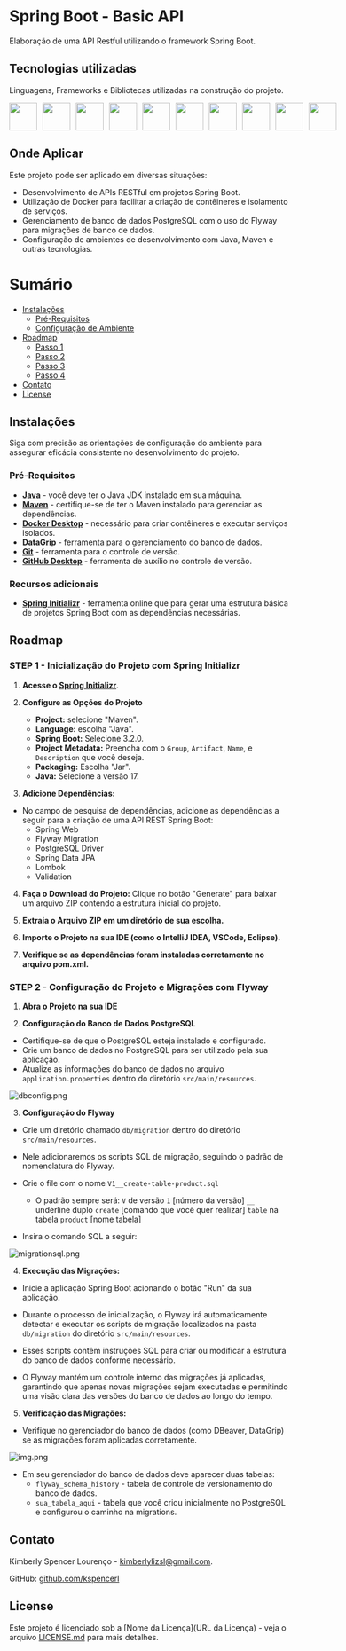 
# Spring Boot - Basic API

Elaboração de uma API Restful utilizando o framework Spring Boot.


## Tecnologias utilizadas
Linguagens, Frameworks e Bibliotecas utilizadas na construção do projeto.

<!-- Link para badges https://devicon.dev/ -->
<div style="display: flex; gap: 10px;">
  <img width="50px" src="https://cdn.jsdelivr.net/gh/devicons/devicon/icons/spring/spring-original-wordmark.svg">
  <img width="50px" src="https://cdn.jsdelivr.net/gh/devicons/devicon/icons/java/java-original.svg">
  <img width="50px" src="https://cdn.jsdelivr.net/gh/devicons/devicon/icons/postgresql/postgresql-plain.svg">
  <img width="50px" src="https://upload.wikimedia.org/wikipedia/commons/thumb/3/3f/Git_icon.svg/1200px-Git_icon.svg.png">
  <img width="50px" src="https://cdn-icons-png.flaticon.com/512/919/919853.png">
  <img width="50px" src="https://cdn.jsdelivr.net/gh/devicons/devicon/icons/html5/html5-original.svg">
  <img width="50px" src="https://cdn.jsdelivr.net/gh/devicons/devicon/icons/javascript/javascript-plain.svg" />
  <img width="50px" src="https://cdn.jsdelivr.net/gh/devicons/devicon/icons/bootstrap/bootstrap-original.svg" />
  <img width="50px" src="https://cdn.worldvectorlogo.com/logos/datagrip-icon.svg">
  <img width="50px" src="https://cdn.jsdelivr.net/gh/devicons/devicon/icons/vscode/vscode-original.svg">
</div>

## Onde Aplicar
Este projeto pode ser aplicado em diversas situações:
- Desenvolvimento de APIs RESTful em projetos Spring Boot.
- Utilização de Docker para facilitar a criação de contêineres e isolamento de serviços.
- Gerenciamento de banco de dados PostgreSQL com o uso do Flyway para migrações de banco de dados.
- Configuração de ambientes de desenvolvimento com Java, Maven e outras tecnologias.



# Sumário

* [Instalações](#instalações)
  * [Pré-Requisitos](#pré-requisitos)
  * [Configuração de Ambiente](#configuração-de-ambiente)
* [Roadmap](#roadmap)
  * [Passo 1](#step-1---inicialização-do-projeto-com-spring-initializr)
  * [Passo 2](#step-2---configuração-do-projeto-e-migrações-com-flyway)
  * [Passo 3](#step-3)
  * [Passo 4](#step-4)
* [Contato](#contato)
* [License](#license)




## Instalações

Siga com precisão as orientações de configuração do ambiente para assegurar eficácia consistente no desenvolvimento do projeto.
 
### Pré-Requisitos
- **[Java](https://www.oracle.com/br/java/technologies/downloads/#jdk21-windows)** - você deve ter o Java JDK instalado em sua máquina.
- **[Maven](https://maven.apache.org/)** - certifique-se de ter o Maven instalado para gerenciar as dependências.
- **[Docker Desktop](https://www.docker.com/products/docker-desktop/)** - necessário para criar contêineres e executar serviços isolados.
- **[DataGrip](https://www.jetbrains.com/datagrip/download/#section=windows)** - ferramenta para o gerenciamento do banco de dados.
- **[Git](https://git-scm.com/downloads)** - ferramenta para o controle de versão.
- **[GitHub Desktop](https://desktop.github.com/)**  - ferramenta de auxílio no controle de versão.

### Recursos adicionais
- **[Spring Initializr](https://start.spring.io/)** - ferramenta online que para gerar uma estrutura básica de projetos Spring Boot com as dependências necessárias.


## Roadmap
 ### STEP 1 - Inicialização do Projeto com Spring Initializr
1. **Acesse o [Spring Initializr](https://start.spring.io/)**.


2. **Configure as Opções do Projeto**
   - **Project:** selecione "Maven".
   - **Language:** escolha "Java".
   - **Spring Boot:** Selecione 3.2.0.
   - **Project Metadata:** Preencha com o `Group`, `Artifact`, `Name`, e `Description` que você deseja.
   - **Packaging:** Escolha "Jar".
   - **Java:** Selecione a versão 17.


3. **Adicione Dependências:**
  - No campo de pesquisa de dependências, adicione as dependências a seguir para a criação de uma API REST Spring Boot:
    - Spring Web
    - Flyway Migration
    - PostgreSQL Driver
    - Spring Data JPA
    - Lombok
    - Validation

4. **Faça o Download do Projeto:** 
Clique no botão "Generate" para baixar um arquivo ZIP contendo a estrutura inicial do projeto.


5. **Extraia o Arquivo ZIP em um diretório de sua escolha.**


6. **Importe o Projeto na sua IDE (como o IntelliJ IDEA, VSCode, Eclipse).**


7. **Verifique se as dependências foram instaladas corretamente no arquivo pom.xml.**

### STEP 2 - Configuração do Projeto e Migrações com Flyway
1. **Abra o Projeto na sua IDE**


2. **Configuração do Banco de Dados PostgreSQL**
  - Certifique-se de que o PostgreSQL esteja instalado e configurado.
  - Crie um banco de dados no PostgreSQL para ser utilizado pela sua aplicação.
  - Atualize as informações do banco de dados no arquivo `application.properties` dentro do diretório `src/main/resources`.

![dbconfig.png](images/dbconfig.png)

3. **Configuração do Flyway**
  - Crie um diretório chamado `db/migration` dentro do diretório `src/main/resources`.


  - Nele adicionaremos os scripts SQL de migração, seguindo o padrão de nomenclatura do Flyway.


  - Crie o file com o nome `V1__create-table-product.sql`
    - O padrão sempre será: `V` de versão `1` [número da versão] `__` underline duplo `create` [comando que você quer realizar] `table` na tabela `product` [nome tabela]


  - Insira o comando SQL a seguir:

![migrationsql.png](images/migrationsql.png)

4. **Execução das Migrações:**

  - Inicie a aplicação Spring Boot acionando o botão "Run" da sua aplicação.


  - Durante o processo de inicialização, o Flyway irá automaticamente detectar e executar os scripts de migração localizados na pasta `db/migration` do diretório `src/main/resources`.


  - Esses scripts contêm instruções SQL para criar ou modificar a estrutura do banco de dados conforme necessário.


  - O Flyway mantém um controle interno das migrações já aplicadas, garantindo que apenas novas migrações sejam executadas e permitindo uma visão clara das versões do banco de dados ao longo do tempo.

5. **Verificação das Migrações:**
  - Verifique no gerenciador do banco de dados (como DBeaver, DataGrip) se as migrações foram aplicadas corretamente.

 ![img.png](images/gerenciadordb.png)

  - Em seu gerenciador do banco de dados deve aparecer duas tabelas:
    - `flyway_schema_history` - tabela de controle de versionamento do banco de dados.
    - `sua_tabela_aqui` - tabela que você criou inicialmente no PostgreSQL e configurou o caminho na migrations.


## Contato
Kimberly Spencer Lourenço - [kimberlylizsl@gmail.com](mailto:kimberlylizsl@gmail.com).

GitHub: [github.com/kspencerl](https://github.com/kspencerl)

## License

Este projeto é licenciado sob a [Nome da Licença](URL da Licença) - veja o arquivo [LICENSE.md](LICENSE.md) para mais detalhes.

